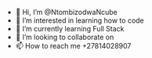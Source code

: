 - 👋 Hi, I’m @NtombizodwaNcube
- 👀 I’m interested in learning how to code
- 🌱 I’m currently learning Full Stack
- 💞️ I’m looking to collaborate on 
- 📫 How to reach me +27814028907

<!---
NtombizodwaNcube/NtombizodwaNcube is a ✨ special ✨ repository because its `README.md` (this file) appears on your GitHub profile.
You can click the Preview link to take a look at your changes.
--->
